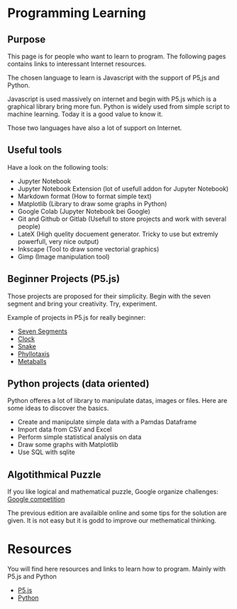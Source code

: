 # Programming Learning

## Purpose

This page is for people who want to learn to program. The following pages contains links to interessant Internet resources.

The chosen language to learn is Javascript with the support of P5,js and Python.

Javascript is used massively on internet and begin with P5.js which is a graphical library bring more fun. Python is widely used from simple script to machine learning. Today it is a good value to know it.

Those two languages have also a lot of support on Internet.

## Useful tools

Have a look on the following tools:
- Jupyter Notebook
- Jupyter Notebook Extension (lot of usefull addon for Jupyter Notebook)
- Markdown format (How to format simple text)
- Matplotlib (Library to draw some graphs in Python)
- Google Colab (Jupyter Notebook bei Google)
- Git and Github or Gitlab (Usefull to store projects and work with several people)
- LateX (High quelity docuement generator. Tricky to use but extremly powerfull, very nice output)
- Inkscape (Tool to draw some vectorial graphics)
- Gimp (Image manipulation tool)

## Beginner Projects (P5.js)

Those projects are proposed for their simplicity. Begin with the seven segment and bring your creativity. Try, experiment.

Example of projects in P5.js for really beginner:
- [Seven Segments](Project01_Seven-Segments/README.md)
- [Clock](Project02_Clock/README.md)
- [Snake](Project03_2_Snake/README.md)
- [Phyllotaxis](Project03_Phyllotaxis/README.md)
- [Metaballs](Project04_Metaballs/README.md)

## Python projects (data oriented)

Python offeres a lot of library to manipulate datas, images or files. Here are some ideas to discover the basics.
- Create and manipulate simple data with a Pamdas Dataframe
- Import data from CSV and Excel
- Perform simple statistical analysis on data
- Draw some graphs with Matplotlib
- Use SQL with sqlite

## Algotithmical Puzzle
If you like logical and mathematical puzzle, Google organize challenges:
[Google competition](https://codingcompetitions.withgoogle.com/)

The previous edition are availaible online and some tips for the solution are given. It is not easy but it is godd to improve our methematical thinking.


# Resources

You will find here resources and links to learn how to program. Mainly with P5.js and Python

- [P5.js](P5js_ressources.md)
- [Python](Python_Resources.md)
